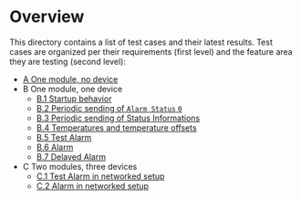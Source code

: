# Overview

This directory contains a list of test cases and their latest results. Test cases are organized per their requirements (first level) and the feature area they are testing (second level):

* [A One module, no device](tests_A.md)
* B One module, one device
  * [B.1 Startup behavior](tests_B_1.md)
  * [B.2 Periodic sending of `Alarm Status` `0`](tests_B_2.md)
  * [B.3 Periodic sending of Status Informations](tests_B_3.md)
  * [B.4 Temperatures and temperature offsets](tests_B_4.md)
  * [B.5 Test Alarm](tests_B_5.md)
  * [B.6 Alarm](tests_B_6.md)
  * [B.7 Delayed Alarm](tests_B_7.md)
* C Two modules, three devices
  * [C.1 Test Alarm in networked setup](tests_C_1.md)
  * [C.2 Alarm in networked setup](tests_C_2.md)
